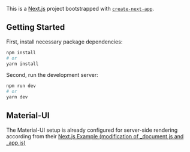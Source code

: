 This is a [Next.js](https://nextjs.org/) project bootstrapped with [`create-next-app`](https://github.com/vercel/next.js/tree/canary/packages/create-next-app).

## Getting Started

First, install necessary package dependencies:

```bash
npm install
# or
yarn install
```

Second, run the development server:

```bash
npm run dev
# or
yarn dev
```

## Material-UI
The Material-UI setup is already configured for server-side rendering according from their [Next.js Example (modification of _document.js and _app.js)](https://github.com/mui-org/material-ui/tree/master/examples/nextjs)
